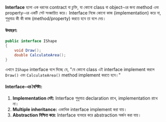 **Interface** হলো এক ধরনের contract বা চুক্তি, যা কোনো class বা object-এর জন্য method এবং property-এর একটি সেট সংজ্ঞায়িত করে। Interface নিজে কোনো কাজ (implementation) করে না, শুধুমাত্র কী কী কাজ (method/property) করতে হবে তা বলে দেয়।

#### উদাহরণ:
```cs
public interface IShape
{
    void Draw();
    double CalculateArea();
}

```

এখানে `IShape` interface বলে দিচ্ছে যে, 
						"যে কোনো class এই interface implement করলে `Draw()` এবং `CalculateArea()` method implement করতে হবে।"

#### **Interface-এর বৈশিষ্ট্য:**

1. **Implementation নেই:** Interface শুধুমাত্র declaration রাখে, implementation রাখে না।
2. **Multiple inheritance:** একাধিক interface implement করা যায়।
3. **Abstraction নিশ্চিত করে:** Interface ব্যবহার করে abstraction অর্জন করা যায়।

